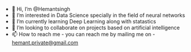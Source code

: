 - 👋 Hi, I’m @Hemantsingh
- 👀 I’m interested in Data Science specially in the field of neural networks
- 🌱 I’m currently learning Deep Learning along with statastics
- 💞️ I’m looking to collaborate on projects based on artificial intelligence
- 📫 How to reach me - you can reach me by mailing me on - hemant.private@gmail.com

<!---
Hemantsingh1998/Hemantsingh1998 is a ✨ special ✨ repository because its `README.md` (this file) appears on your GitHub profile.
You can click the Preview link to take a look at your changes.
--->
